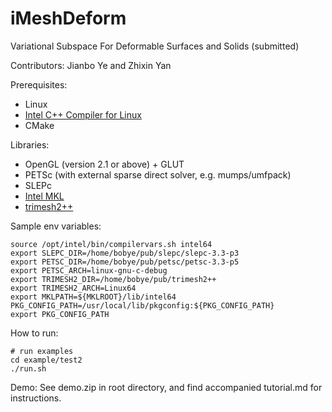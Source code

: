 iMeshDeform
===========
Variational Subspace For Deformable Surfaces and Solids (submitted)

Contributors: Jianbo Ye and Zhixin Yan

Prerequisites:

 - Linux
 - [Intel C++ Compiler for Linux](http://software.intel.com/en-us/non-commercial-software-development)
 - CMake

Libraries:

 - OpenGL (version 2.1 or above) + GLUT
 - PETSc (with external sparse direct solver, e.g. mumps/umfpack)
 - SLEPc
 - [Intel MKL](http://software.intel.com/en-us/articles/intel-math-kernel-library-documentation)
 - [trimesh2++](https://github.com/bobye/trimesh2plus)

Sample env variables:

	source /opt/intel/bin/compilervars.sh intel64
	export SLEPC_DIR=/home/bobye/pub/slepc/slepc-3.3-p3
	export PETSC_DIR=/home/bobye/pub/petsc/petsc-3.3-p5
	export PETSC_ARCH=linux-gnu-c-debug
	export TRIMESH2_DIR=/home/bobye/pub/trimesh2++
	export TRIMESH2_ARCH=Linux64
	export MKLPATH=${MKLROOT}/lib/intel64
	PKG_CONFIG_PATH=/usr/local/lib/pkgconfig:${PKG_CONFIG_PATH}
	export PKG_CONFIG_PATH


How to run:
	
	# run examples
	cd example/test2
	./run.sh

Demo:
See demo.zip in root directory, and find accompanied tutorial.md for instructions.

